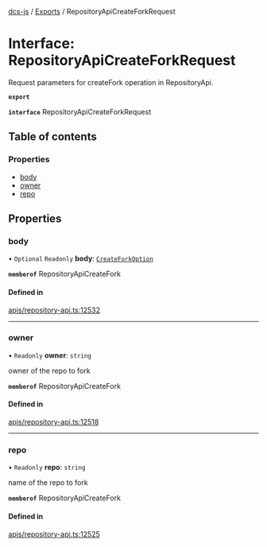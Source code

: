 [dcs-js](../README.md) / [Exports](../modules.md) / RepositoryApiCreateForkRequest

# Interface: RepositoryApiCreateForkRequest

Request parameters for createFork operation in RepositoryApi.

**`export`**

**`interface`** RepositoryApiCreateForkRequest

## Table of contents

### Properties

- [body](RepositoryApiCreateForkRequest.md#body)
- [owner](RepositoryApiCreateForkRequest.md#owner)
- [repo](RepositoryApiCreateForkRequest.md#repo)

## Properties

### <a id="body" name="body"></a> body

• `Optional` `Readonly` **body**: [`CreateForkOption`](CreateForkOption.md)

**`memberof`** RepositoryApiCreateFork

#### Defined in

[apis/repository-api.ts:12532](https://github.com/unfoldingWord/dcs-js/blob/b29eb7a/apis/repository-api.ts#L12532)

___

### <a id="owner" name="owner"></a> owner

• `Readonly` **owner**: `string`

owner of the repo to fork

**`memberof`** RepositoryApiCreateFork

#### Defined in

[apis/repository-api.ts:12518](https://github.com/unfoldingWord/dcs-js/blob/b29eb7a/apis/repository-api.ts#L12518)

___

### <a id="repo" name="repo"></a> repo

• `Readonly` **repo**: `string`

name of the repo to fork

**`memberof`** RepositoryApiCreateFork

#### Defined in

[apis/repository-api.ts:12525](https://github.com/unfoldingWord/dcs-js/blob/b29eb7a/apis/repository-api.ts#L12525)
